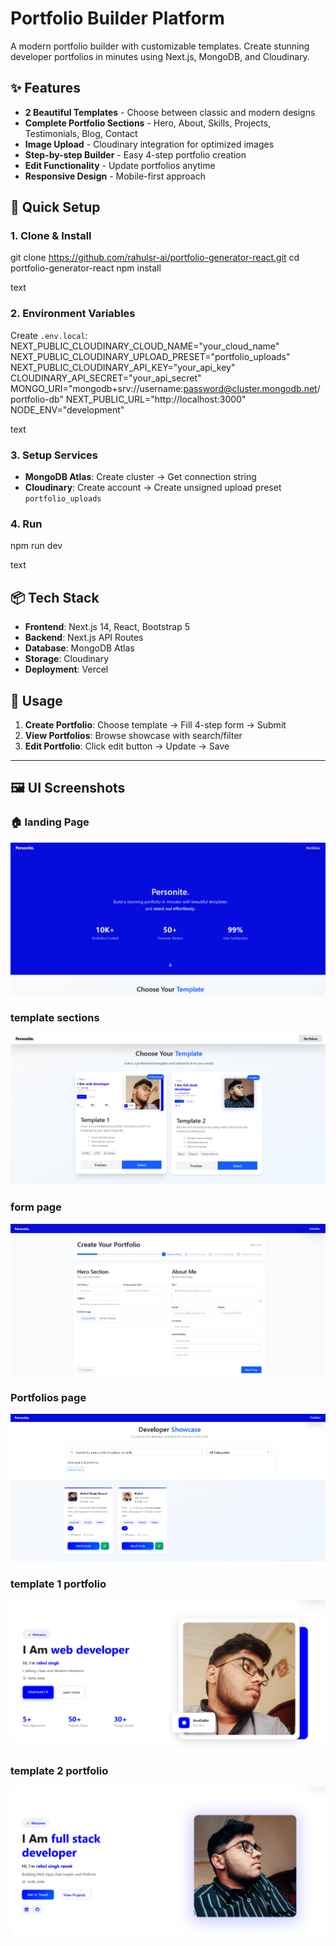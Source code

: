 # Portfolio Builder Platform

A modern portfolio builder with customizable templates. Create stunning developer portfolios in minutes using Next.js, MongoDB, and Cloudinary.

## ✨ Features

- **2 Beautiful Templates** - Choose between classic and modern designs
- **Complete Portfolio Sections** - Hero, About, Skills, Projects, Testimonials, Blog, Contact
- **Image Upload** - Cloudinary integration for optimized images
- **Step-by-step Builder** - Easy 4-step portfolio creation
- **Edit Functionality** - Update portfolios anytime
- **Responsive Design** - Mobile-first approach

## 🚀 Quick Setup

### 1. Clone & Install
git clone https://github.com/rahulsr-ai/portfolio-generator-react.git
cd portfolio-generator-react
npm install

text

### 2. Environment Variables
Create `.env.local`:
NEXT_PUBLIC_CLOUDINARY_CLOUD_NAME="your_cloud_name"
NEXT_PUBLIC_CLOUDINARY_UPLOAD_PRESET="portfolio_uploads"
NEXT_PUBLIC_CLOUDINARY_API_KEY="your_api_key"
CLOUDINARY_API_SECRET="your_api_secret"
MONGO_URI="mongodb+srv://username:password@cluster.mongodb.net/portfolio-db"
NEXT_PUBLIC_URL="http://localhost:3000"
NODE_ENV="development"

text

### 3. Setup Services
- **MongoDB Atlas**: Create cluster → Get connection string
- **Cloudinary**: Create account → Create unsigned upload preset `portfolio_uploads`

### 4. Run
npm run dev

text

## 📦 Tech Stack

- **Frontend**: Next.js 14, React, Bootstrap 5
- **Backend**: Next.js API Routes
- **Database**: MongoDB Atlas
- **Storage**: Cloudinary
- **Deployment**: Vercel


## 📱 Usage

1. **Create Portfolio**: Choose template → Fill 4-step form → Submit
2. **View Portfolios**: Browse showcase with search/filter
3. **Edit Portfolio**: Click edit button → Update → Save

---


## 🖼️ UI Screenshots

### 🏠 landing Page
![Property Listing](screenshots/home_landingpage.png)

### template sections
![Add Property Form](screenshots/templateSection.png)

### form page
![Property Modal](screenshots/form-page.png)

### Portfolios page
![Property Modal](screenshots/portfolios-page.png)

### template 1 portfolio 
![Property Modal](screenshots/template1.png)

### template 2 portfolio
![Property Modal](screenshots/template2.png)

